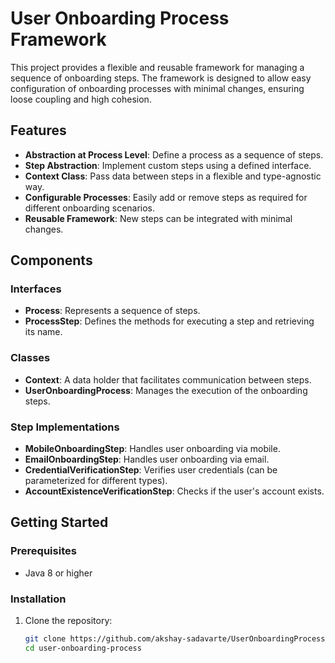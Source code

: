# User Onboarding Process Framework

This project provides a flexible and reusable framework for managing a sequence of onboarding steps. The framework is designed to allow easy configuration of onboarding processes with minimal changes, ensuring loose coupling and high cohesion.

## Features

- **Abstraction at Process Level**: Define a process as a sequence of steps.
- **Step Abstraction**: Implement custom steps using a defined interface.
- **Context Class**: Pass data between steps in a flexible and type-agnostic way.
- **Configurable Processes**: Easily add or remove steps as required for different onboarding scenarios.
- **Reusable Framework**: New steps can be integrated with minimal changes.

## Components

### Interfaces

- **Process**: Represents a sequence of steps.
- **ProcessStep**: Defines the methods for executing a step and retrieving its name.

### Classes

- **Context**: A data holder that facilitates communication between steps.
- **UserOnboardingProcess**: Manages the execution of the onboarding steps.

### Step Implementations

- **MobileOnboardingStep**: Handles user onboarding via mobile.
- **EmailOnboardingStep**: Handles user onboarding via email.
- **CredentialVerificationStep**: Verifies user credentials (can be parameterized for different types).
- **AccountExistenceVerificationStep**: Checks if the user's account exists.

## Getting Started

### Prerequisites

- Java 8 or higher

### Installation

1. Clone the repository:
   ```bash
   git clone https://github.com/akshay-sadavarte/UserOnboardingProcessFramework.git
   cd user-onboarding-process
